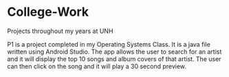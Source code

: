 # College-Work
Projects throughout my years at UNH

P1 is a project completed in my Operating Systems Class. It is a java file written using Android Studio. 
The app allows the user to search for an artist and it will display the top 10 songs and album covers of that artist.
The user can then click on the song and it will play a 30 second preview.
